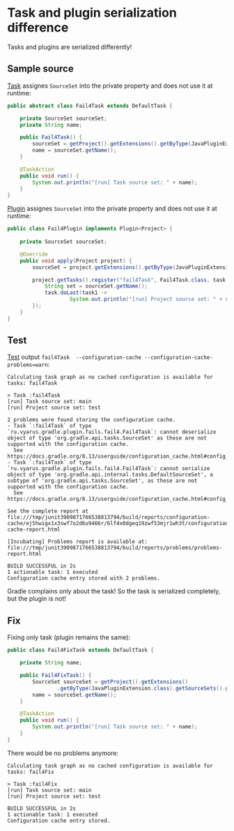 # Task and plugin serialization difference

Tasks and plugins are serialized differently!

## Sample source

[Task](Fail4Task.java) assignes `SourceSet` into the private property and does not use it at runtime:

```java
public abstract class Fail4Task extends DefaultTask {

    private SourceSet sourceSet;
    private String name;

    public Fail4Task() {
        sourceSet = getProject().getExtensions().getByType(JavaPluginExtension.class).getSourceSets().getByName("main");
        name = sourceSet.getName();
    }

    @TaskAction
    public void run() {
        System.out.println("[run] Task source set: " + name);
    }
}
```

[Plugin](Fail4Plugin.java) assignes `SourceSet` into the private property and does not use it at runtime:

```java
public class Fail4Plugin implements Plugin<Project> {
    
    private SourceSet sourceSet;

    @Override
    public void apply(Project project) {
        sourceSet = project.getExtensions().getByType(JavaPluginExtension.class).getSourceSets().getByName("test");

        project.getTasks().register("fail4Task", Fail4Task.class, task ->  {
            String set = sourceSet.getName();
            task.doLast(task1 ->
                    System.out.println("[run] Project source set: " + set));
        });
    }
}
```

## Test

[Test](/src/test/java/ru/vyarus/gradle/plugin/fails/fail4/Fail4PluginKitTest.java)
output `fail4Task  --configuration-cache --configuration-cache-problems=warn`:

```
Calculating task graph as no cached configuration is available for tasks: fail4Task

> Task :fail4Task
[run] Task source set: main
[run] Project source set: test

2 problems were found storing the configuration cache.
- Task `:fail4Task` of type `ru.vyarus.gradle.plugin.fails.fail4.Fail4Task`: cannot deserialize object of type 'org.gradle.api.tasks.SourceSet' as these are not supported with the configuration cache.
  See https://docs.gradle.org/8.13/userguide/configuration_cache.html#config_cache:requirements:disallowed_types
- Task `:fail4Task` of type `ru.vyarus.gradle.plugin.fails.fail4.Fail4Task`: cannot serialize object of type 'org.gradle.api.internal.tasks.DefaultSourceSet', a subtype of 'org.gradle.api.tasks.SourceSet', as these are not supported with the configuration cache.
  See https://docs.gradle.org/8.13/userguide/configuration_cache.html#config_cache:requirements:disallowed_types

See the complete report at file:///tmp/junit3909871766538813794/build/reports/configuration-cache/ej5hwigx1x3swf7o2d6u9466r/6lf4x0dgeq19zwf53mjr1wh3t/configuration-cache-report.html

[Incubating] Problems report is available at: file:///tmp/junit3909871766538813794/build/reports/problems/problems-report.html

BUILD SUCCESSFUL in 2s
1 actionable task: 1 executed
Configuration cache entry stored with 2 problems.
```

Gradle complains only about the task! So the task is serialized completely, but the plugin is not!

## Fix

Fixing only task (plugin remains the same):

```java
public class Fail4FixTask extends DefaultTask {

    private String name;

    public Fail4FixTask() {
        SourceSet sourceSet = getProject().getExtensions()
                .getByType(JavaPluginExtension.class).getSourceSets().getByName("main");
        name = sourceSet.getName();
    }

    @TaskAction
    public void run() {
        System.out.println("[run] Task source set: " + name);
    }
}
```

There would be no problems anymore:

```
Calculating task graph as no cached configuration is available for tasks: fail4Fix

> Task :fail4Fix
[run] Task source set: main
[run] Project source set: test

BUILD SUCCESSFUL in 2s
1 actionable task: 1 executed
Configuration cache entry stored.
```